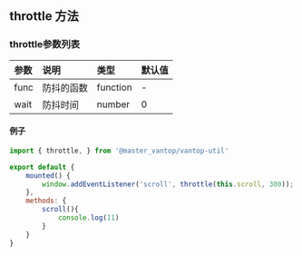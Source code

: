 <!--
 * @Author: your name
 * @Date: 2021-02-02 11:39:27
 * @LastEditTime: 2021-07-13 18:49:41
 * @LastEditors: 蔡远程
 * @Description: In User Settings Edit
 * @FilePath: /vantop/docs/vantop-util/helper/throttle.md
-->
## throttle 方法
### throttle参数列表

| 参数          | 说明                 | 类型     | 默认值   |
| :------------- |:-----------------| :--------| :--------|
| func         | 防抖的函数     | function       | -      |
| wait    | 防抖时间 | number | 0 |

#### 例子

```js
import { throttle, } from '@master_vantop/vantop-util'

export default {
    mounted() {
        window.addEventListener('scroll', throttle(this.scroll, 300));
    },
    methods: {
        scroll(){
            console.log(11)
        }
    }
}
```